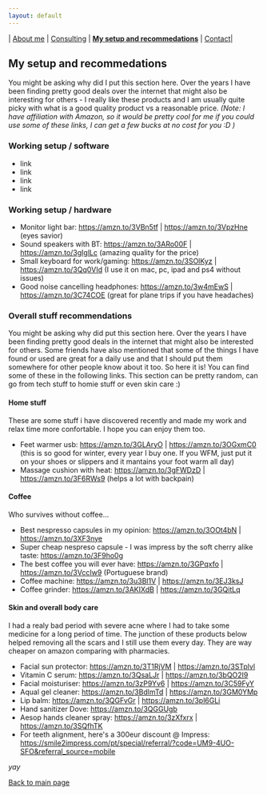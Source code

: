```yaml
---
layout: default
---
```

| [About me](./about_me.html) | [Consulting](./certs.html) | [**My setup and recommedations**](./recommend.html) | [Contact](./contact.html)|

## My setup and recommedations
You might be asking why did I put this section here. Over the years I have been finding pretty good deals over the internet that might also be interesting for others - I really like these products and I am usually quite picky with what is a good quality product vs a reasonable price.
_(Note: I have affiliation with Amazon, so it would be pretty cool for me if you could use some of these links, I can get a few bucks at no cost for you :D )_

### Working setup / software
* link
* link
* link
* link

### Working setup / hardware
* Monitor light bar: https://amzn.to/3VBn5tf | https://amzn.to/3VpzHne (eyes savior)
* Sound speakers with BT: https://amzn.to/3ARo00F | https://amzn.to/3gIglLc (amazing quality for the price)
* Small keyboard for work/gaming: https://amzn.to/3SOlKyz | https://amzn.to/3Qq0VId (I use it on mac, pc, ipad and ps4 without issues)
* Good noise cancelling headphones: https://amzn.to/3w4mEwS | https://amzn.to/3C74COE (great for plane trips if you have headaches)


### Overall stuff recommendations
You might be asking why did put this section here. Over the years I have been finding pretty good deals in the internet that might also be interested for others. Some friends have also mentioned that some of the things I have found or used are great for a daily use and that I should put them somewhere for other people know about it too. So here it is! You can find some of these in the following links. This section can be pretty random, can go from tech stuff to homie stuff or even skin care :)

#### Home stuff
These are some stuff i have discovered recently and made my work and relax time more confortable. I hope you can enjoy them too.
* Feet warmer usb: https://amzn.to/3GLAryO | https://amzn.to/3OGxmC0 (this is so good for winter, every year I buy one. If you WFM, just put it on your shoes or slippers and it mantains your foot warm all day)
* Massage cushion with heat: https://amzn.to/3gFWDzD | https://amzn.to/3F6RWs9 (helps a lot with backpain)

#### Coffee
Who survives without coffee...
* Best nespresso capsules in my opinion: https://amzn.to/3OOt4bN | https://amzn.to/3XF3nye
* Super cheap nespreso capsule - I was impress by the soft cherry alike taste: https://amzn.to/3F9ho0g
* The best coffee you will ever have: https://amzn.to/3GPqxfo | https://amzn.to/3VccIw9 (Portuguese brand) 
* Coffee machine: https://amzn.to/3u3Bl1V | https://amzn.to/3EJ3ksJ
* Coffee grinder: https://amzn.to/3AKIXdB | https://amzn.to/3GQitLq

#### Skin and overall body care
I had a realy bad period with severe acne where I had to take some medicine for a long period of time. The junction of these products below helped removing all the scars and I still use them every day. They are way cheaper on amazon comparing with pharmacies.
* Facial sun protector:  https://amzn.to/3T1RjVM | https://amzn.to/3STplvl
* Vitamin C serum: https://amzn.to/3QsaLJr | https://amzn.to/3bQO2I9
* Facial moisturiser: https://amzn.to/3zP9Yv6 | https://amzn.to/3C59FyY
* Aqual gel cleaner: https://amzn.to/3BdlmTd | https://amzn.to/3GM0YMp
* Lip balm:  https://amzn.to/3QGFvGr | https://amzn.to/3pl6GLi
* Hand sanitizer Dove: https://amzn.to/3QGGUgb
* Aesop hands cleaner spray: https://amzn.to/3zXfxrx | https://amzn.to/3SQfhTK
* For teeth alignment, here's a 300eur discount @ Impress: https://smile2impress.com/pt/special/referral/?code=UM9-4UO-SFO&referral_source=mobile


_yay_


[Back to main page](./)
